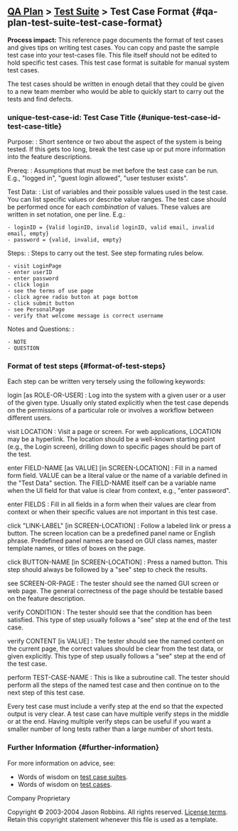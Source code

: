 [QA Plan](qa-plan) &gt; [Test Suite](test-suite) &gt; Test Case Format {#qa-plan-test-suite-test-case-format}
--------------------------------------------------------------------------------

**Process impact:** This reference page documents the format of test
cases and gives tips on writing test cases. You can copy and paste the
sample test case into your test-cases file. This file itself should
not be edited to hold specific test cases.
This test case format is suitable for manual system test cases.

The test cases should be written in enough detail that they could be
given to a new team member who would be able to quickly start to carry
out the tests and find defects.

### unique-test-case-id: Test Case Title {#unique-test-case-id-test-case-title}

Purpose:
:   Short sentence or two about the aspect of the system is being tested. If this gets too long, break the test case up or put more information into the feature descriptions.

Prereq:
:   Assumptions that must be met before the test case can be run. E.g., &quot;logged in&quot;, &quot;guest login allowed&quot;, &quot;user testuser exists&quot;.

Test Data:
:   List of variables and their possible values used in the test case. You can list specific values or describe value ranges. The test case should be performed once for each *combination* of values. These values are written in set notation, one per line. E.g.:

    - loginID = {Valid loginID, invalid loginID, valid email, invalid email, empty}
    - password = {valid, invalid, empty}

Steps:
:   Steps to carry out the test. See step formating rules below.

    - visit LoginPage
    - enter userID
    - enter password
    - click login
    - see the terms of use page
    - click agree radio button at page bottom
    - click submit button
    - see PersonalPage
    - verify that welcome message is correct username

Notes and Questions:
:
 
    - NOTE
    - QUESTION

### Format of test steps {#format-of-test-steps}

Each step can be written very tersely using the following keywords:

login \[as ROLE-OR-USER\]
:   Log into the system with a given user or a user of the given type.
    Usually only stated explicitly when the test case depends on the
    permissions of a particular role or involves a workflow between
    different users.

visit LOCATION
:   Visit a page or screen. For web applications, LOCATION may be
    a hyperlink. The location should be a well-known starting point
    (e.g., the Login screen), drilling down to specific pages should be
    part of the test.

enter FIELD-NAME \[as VALUE\] \[in SCREEN-LOCATION\]
:   Fill in a named form field. VALUE can be a literal value or the name
    of a variable defined in the "Test Data" section. The FIELD-NAME
    itself can be a variable name when the UI field for that value is
    clear from context, e.g., "enter password".

enter FIELDS
:   Fill in all fields in a form when their values are clear from
    context or when their specific values are not important in this
    test case.

click "LINK-LABEL" \[in SCREEN-LOCATION\]
:   Follow a labeled link or press a button. The screen location can be
    a predefined panel name or English phrase. Predefined panel names
    are based on GUI class names, master template names, or titles of
    boxes on the page.

click BUTTON-NAME \[in SCREEN-LOCATION\]
:   Press a named button. This step should always be followed by a "see"
    step to check the results.

see SCREEN-OR-PAGE
:   The tester should see the named GUI screen or web page. The general
    correctness of the page should be testable based on the
    feature description.

verify CONDITION
:   The tester should see that the condition has been satisfied. This
    type of step usually follows a "see" step at the end of the
    test case.

verify CONTENT \[is VALUE\]
:   The tester should see the named content on the current page, the
    correct values should be clear from the test data, or
    given explicitly. This type of step usually follows a "see" step at
    the end of the test case.

perform TEST-CASE-NAME
:   This is like a subroutine call. The tester should perform all the
    steps of the named test case and then continue on to the next step
    of this test case.

Every test case must include a verify step at the end so that the
expected output is very clear. A test case can have multiple verify
steps in the middle or at the end. Having multiple verify steps can be
useful if you want a smaller number of long tests rather than a large
number of short tests.

### Further Information {#further-information}

For more information on advice, see:

-   Words of wisdom on [test case
    suites](http://readyset.tigris.org/words-of-wisdom/test-case-suites.html).
-   Words of wisdom on [test
    cases](http://readyset.tigris.org/words-of-wisdom/test-cases.html).

Company Proprietary

Copyright © 2003-2004 Jason Robbins. All rights reserved. [License
terms](readyset-license.html). Retain this copyright statement whenever
this file is used as a template.


